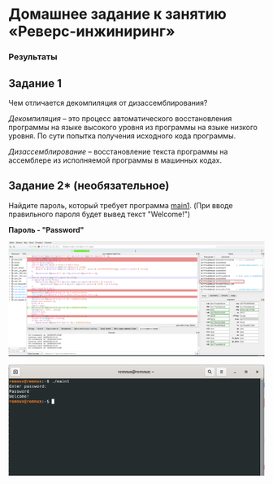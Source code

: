 # Домашнее задание к занятию «Реверс-инжиниринг»

### Результаты

## Задание 1

Чем отличается декомпиляция от дизассемблирования?

*Декомпиляция* – это процесс автоматического восстановления программы на языке высокого уровня из программы на языке низкого уровня. По сути попытка получения исходного кода программы.

*Дизассемблирование* – восстановление текста программы на ассемблере из исполняемой программы в машинных кодах. 

## Задание 2* (необязательное)

Найдите пароль, который требует программа [main1](../00_Code/main1).
(При вводе правильного пароля будет вывед текст "Welcome!")

**Пароль - "Password"**

![](pic/cutter_dbg.png)

![](pic/main1_hack.png)
